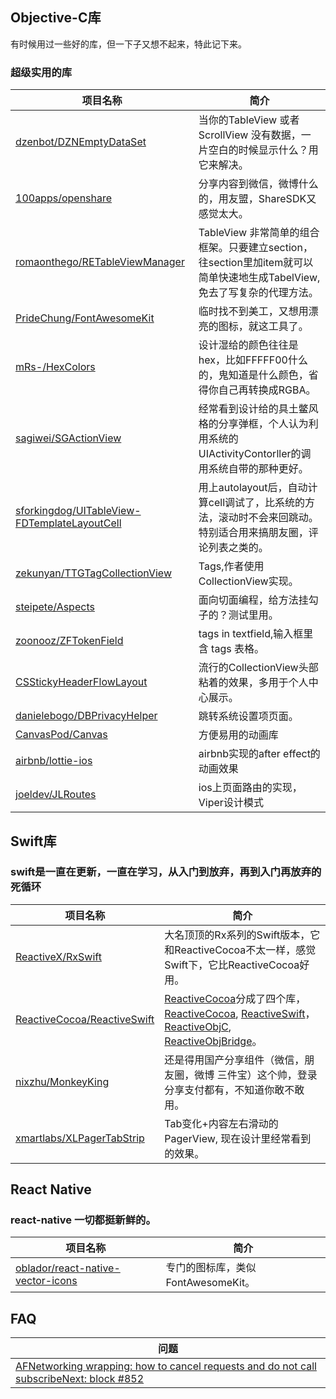 ## Objective-C库

有时候用过一些好的库，但一下子又想不起来，特此记下来。

### 超级实用的库

| 项目名称 |    简介  |
|-----------|---------------|
|[dzenbot/DZNEmptyDataSet](https://github.com/dzenbot/DZNEmptyDataSet)| 当你的TableView 或者ScrollView 没有数据，一片空白的时候显示什么？用它来解决。|
|[100apps/openshare](https://github.com/100apps/openshare)| 分享内容到微信，微博什么的，用友盟，ShareSDK又感觉太大。|
|[romaonthego/RETableViewManager](https://github.com/romaonthego/RETableViewManager)| TableView 非常简单的组合框架。只要建立section，往section里加item就可以简单快速地生成TabelView,免去了写复杂的代理方法。|
|[PrideChung/FontAwesomeKit](https://github.com/PrideChung/FontAwesomeKit)| 临时找不到美工，又想用漂亮的图标，就这工具了。|
|[mRs-/HexColors](https://github.com/mRs-/HexColors)| 设计湿给的颜色往往是hex，比如FFFFF00什么的，鬼知道是什么颜色，省得你自己再转换成RGBA。|
|[sagiwei/SGActionView](https://github.com/sagiwei/SGActionView)| 经常看到设计给的具土鳖风格的分享弹框，个人认为利用系统的UIActivityContorller的调用系统自带的那种更好。|
|[sforkingdog/UITableView-FDTemplateLayoutCell](https://github.com/forkingdog/UITableView-FDTemplateLayoutCell)| 用上autolayout后，自动计算cell调试了，比系统的方法，滚动时不会来回跳动。特别适合用来搞朋友圈，评论列表之类的。|
|[zekunyan/TTGTagCollectionView](https://github.com/paopaosa/SwiftStudy)| Tags,作者使用CollectionView实现。|
|[steipete/Aspects](https://github.com/steipete/Aspects)| 面向切面编程，给方法挂勾子的？测试里用。|
|[zoonooz/ZFTokenField](https://github.com/zoonooz/ZFTokenField)| tags in textfield,输入框里含 tags 表格。|
|[CSStickyHeaderFlowLayout](https://github.com/CSStickyHeaderFlowLayout/CSStickyHeaderFlowLayout)| 流行的CollectionView头部粘着的效果，多用于个人中心展示。|
|[danielebogo/DBPrivacyHelper](https://github.com/danielebogo/DBPrivacyHelper)| 跳转系统设置项页面。|
|[CanvasPod/Canvas](https://github.com/CanvasPod/Canvas)|方便易用的动画库|
|[airbnb/lottie-ios](https://github.com/airbnb/lottie-ios)|airbnb实现的after effect的动画效果|
|[joeldev/JLRoutes](https://github.com/joeldev/JLRoutes)| ios上页面路由的实现，Viper设计模式|

## Swift库

### swift是一直在更新，一直在学习，从入门到放弃，再到入门再放弃的死循环

| 项目名称 |    简介  |
|-----------|---------------|
|[ReactiveX/RxSwift](https://github.com/ReactiveX/RxSwift)| 大名顶顶的Rx系列的Swift版本，它和ReactiveCocoa不太一样，感觉 Swift下，它比ReactiveCocoa好用。|
|[ReactiveCocoa/ReactiveSwift](https://github.com/ReactiveCocoa/ReactiveSwift)| [ReactiveCocoa](http://reactivecocoa.io)分成了四个库，[ReactiveCocoa](https://github.com/ReactiveCocoa/ReactiveCocoa), [ReactiveSwift](https://github.com/ReactiveCocoa/ReactiveSwift)，[ReactiveObjC](https://github.com/ReactiveCocoa/ReactiveObjC), [ReactiveObjBridge](https://github.com/ReactiveCocoa/ReactiveObjCBridge)。|
|[nixzhu/MonkeyKing](https://github.com/nixzhu/MonkeyKing)| 还是得用国产分享组件（微信，朋友圈，微博 三件宝）这个帅，登录分享支付都有，不知道你敢不敢用。|
|[xmartlabs/XLPagerTabStrip](https://github.com/xmartlabs/XLPagerTabStrip)| Tab变化+内容左右滑动的PagerView, 现在设计里经常看到的效果。|

## React Native

### react-native 一切都挺新鲜的。

| 项目名称 |    简介  |
|-----------|---------------|
|[oblador/react-native-vector-icons](https://github.com/oblador/react-native-vector-icons)| 专门的图标库，类似FontAwesomeKit。 |

## FAQ

| 问题 |
|---------------------------------------------------------------|
| [AFNetworking wrapping: how to cancel requests and do not call subscribeNext: block #852](https://github.com/ReactiveCocoa/ReactiveCocoa/issues/852) |




